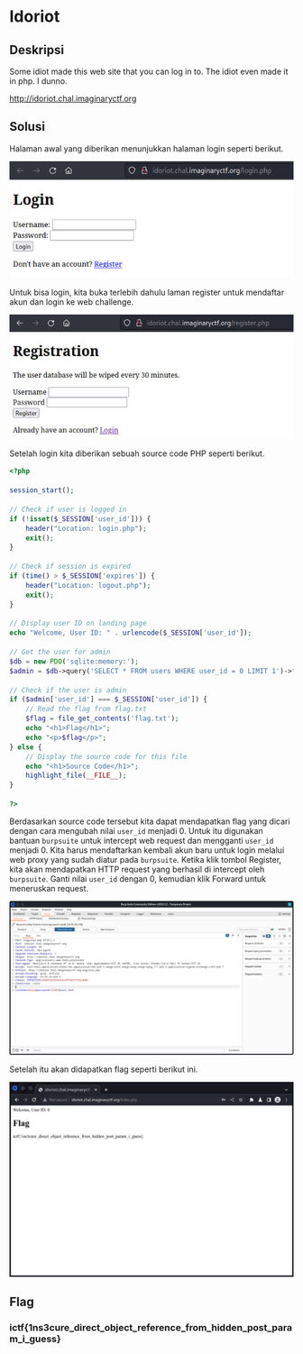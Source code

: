 # Idoriot

## Deskripsi

Some idiot made this web site that you can log in to. The idiot even made it in php. I dunno.

http://idoriot.chal.imaginaryctf.org

## Solusi
Halaman awal yang diberikan menunjukkan halaman login seperti berikut.

![Login page](./login.png)

Untuk bisa login, kita buka terlebih dahulu laman register untuk mendaftar akun dan login ke web challenge.

![Register page](./register.png)

Setelah login kita diberikan sebuah source code PHP seperti berikut.

```php
<?php

session_start();

// Check if user is logged in
if (!isset($_SESSION['user_id'])) {
    header("Location: login.php");
    exit();
}

// Check if session is expired
if (time() > $_SESSION['expires']) {
    header("Location: logout.php");
    exit();
}

// Display user ID on landing page
echo "Welcome, User ID: " . urlencode($_SESSION['user_id']);

// Get the user for admin
$db = new PDO('sqlite:memory:');
$admin = $db->query('SELECT * FROM users WHERE user_id = 0 LIMIT 1')->fetch();

// Check if the user is admin
if ($admin['user_id'] === $_SESSION['user_id']) {
    // Read the flag from flag.txt
    $flag = file_get_contents('flag.txt');
    echo "<h1>Flag</h1>";
    echo "<p>$flag</p>";
} else {
    // Display the source code for this file
    echo "<h1>Source Code</h1>";
    highlight_file(__FILE__);
}

?>
```

Berdasarkan source code tersebut kita dapat mendapatkan flag yang dicari dengan cara mengubah nilai `user_id` menjadi 0.
Untuk itu digunakan bantuan `burpsuite` untuk intercept web request dan mengganti `user_id` menjadi 0.
Kita harus mendaftarkan kembali akun baru untuk login melalui web proxy yang sudah diatur pada `burpsuite`.
Ketika klik tombol Register, kita akan mendapatkan HTTP request yang berhasil di intercept oleh `burpsuite`. Ganti nilai `user_id` dengan 0, kemudian klik Forward untuk meneruskan request.

![Change user_id to 0 from request](./intercept-register.png)

Setelah itu akan didapatkan flag seperti berikut ini.

![Flag](./flag.png)

## Flag
### ictf{1ns3cure_direct_object_reference_from_hidden_post_param_i_guess}